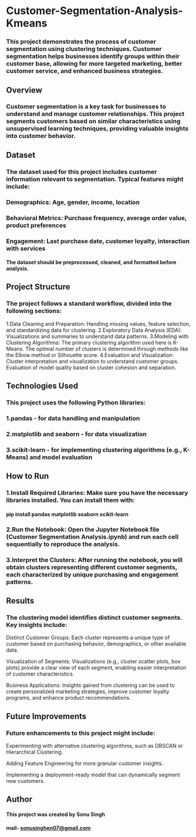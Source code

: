 # Customer-Segmentation-Analysis-Kmeans

### This project demonstrates the process of customer segmentation using clustering techniques. Customer segmentation helps businesses identify groups within their customer base, allowing for more targeted marketing, better customer service, and enhanced business strategies.

## Overview

### Customer segmentation is a key task for businesses to understand and manage customer relationships. This project segments customers based on similar characteristics using unsupervised learning techniques, providing valuable insights into customer behavior.

## Dataset

### The dataset used for this project includes customer information relevant to segmentation. Typical features might include:
### Demographics: Age, gender, income, location
### Behavioral Metrics: Purchase frequency, average order value, product preferences
### Engagement: Last purchase date, customer loyalty, interaction with services

#### The dataset should be preprocessed, cleaned, and formatted before analysis.

## Project Structure

### The project follows a standard workflow, divided into the following sections:

1.Data Cleaning and Preparation:
Handling missing values, feature selection, and standardizing data for clustering.
2.Exploratory Data Analysis (EDA):
Visualizations and summaries to understand data patterns.
3.Modeling with Clustering Algorithms:
The primary clustering algorithm used here is K-Means.
The optimal number of clusters is determined through methods like the Elbow method or Silhouette score.
4.Evaluation and Visualization:
Cluster interpretation and visualization to understand customer groups.
Evaluation of model quality based on cluster cohesion and separation.

## Technologies Used

### This project uses the following Python libraries:
### 1.pandas - for data handling and manipulation

### 2.matplotlib and seaborn - for data visualization

### 3.scikit-learn - for implementing clustering algorithms (e.g., K-Means) and model evaluation

## How to Run

### 1.Install Required Libraries: Make sure you have the necessary libraries installed. You can install them with:
#### pip install pandas matplotlib seaborn scikit-learn

### 2.Run the Notebook: Open the Jupyter Notebook file (Customer Segmentation Analysis.ipynb) and run each cell sequentially to reproduce the analysis.

### 3.Interpret the Clusters: After running the notebook, you will obtain clusters representing different customer segments, each characterized by unique purchasing and engagement patterns.

## Results

### The clustering model identifies distinct customer segments. Key insights include:

Distinct Customer Groups: Each cluster represents a unique type of customer based on purchasing behavior, demographics, or other available data.

Visualization of Segments: Visualizations (e.g., cluster scatter plots, box plots) provide a clear view of each segment, enabling easier interpretation of customer characteristics.

Business Applications: Insights gained from clustering can be used to create personalized marketing strategies, improve customer loyalty programs, and enhance product recommendations.

## Future Improvements

### Future enhancements to this project might include:

Experimenting with alternative clustering algorithms, such as DBSCAN or Hierarchical Clustering.

Adding Feature Engineering for more granular customer insights.

Implementing a deployment-ready model that can dynamically segment new customers.

## Author
#### This project was created by Sonu Singh 
#### mail- sonusinghen07@gmail.com

